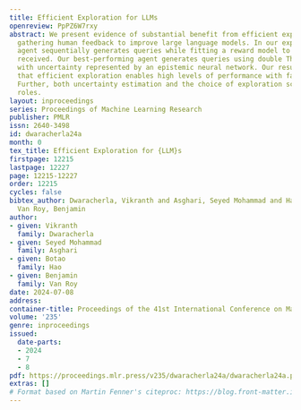 ```yaml
---
title: Efficient Exploration for LLMs
openreview: PpPZ6W7rxy
abstract: We present evidence of substantial benefit from efficient exploration in
  gathering human feedback to improve large language models. In our experiments, an
  agent sequentially generates queries while fitting a reward model to the feedback
  received. Our best-performing agent generates queries using double Thompson sampling,
  with uncertainty represented by an epistemic neural network. Our results demonstrate
  that efficient exploration enables high levels of performance with far fewer queries.
  Further, both uncertainty estimation and the choice of exploration scheme play critical
  roles.
layout: inproceedings
series: Proceedings of Machine Learning Research
publisher: PMLR
issn: 2640-3498
id: dwaracherla24a
month: 0
tex_title: Efficient Exploration for {LLM}s
firstpage: 12215
lastpage: 12227
page: 12215-12227
order: 12215
cycles: false
bibtex_author: Dwaracherla, Vikranth and Asghari, Seyed Mohammad and Hao, Botao and
  Van Roy, Benjamin
author:
- given: Vikranth
  family: Dwaracherla
- given: Seyed Mohammad
  family: Asghari
- given: Botao
  family: Hao
- given: Benjamin
  family: Van Roy
date: 2024-07-08
address:
container-title: Proceedings of the 41st International Conference on Machine Learning
volume: '235'
genre: inproceedings
issued:
  date-parts:
  - 2024
  - 7
  - 8
pdf: https://proceedings.mlr.press/v235/dwaracherla24a/dwaracherla24a.pdf
extras: []
# Format based on Martin Fenner's citeproc: https://blog.front-matter.io/posts/citeproc-yaml-for-bibliographies/
---
```

